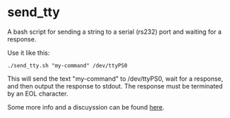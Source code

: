 # send_tty
A bash script for sending a string to a serial (rs232) port and waiting for a response.

Use it like this:
	
`./send_tty.sh "my-command" /dev/ttyPS0`

This will send the text "my-command" to /dev/ttyPS0, wait for a response, and then output the response to stdout.  The response must be terminated by an EOL character.

Some more info and a discuyssion can be found [here](https://www.ridgesolutions.ie/index.php/2019/03/08/bash-send-data-to-serial-rs232-port-and-wait-for-response/).
